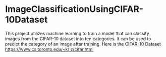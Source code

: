 # ImageClassificationUsingCIFAR-10Dataset
This project utilizes machine learning to train a model that can classify images from the CIFAR-10 dataset into ten categories. It can be used to predict the category of an image after training.
Here is the CIFAR-10 Dataset https://www.cs.toronto.edu/~kriz/cifar.html 
